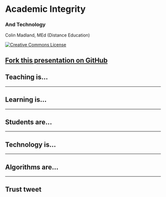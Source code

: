 # Academic Integrity
### And Technology

Colin Madland, MEd (Distance Education)

<a rel="license" href="http://creativecommons.org/licenses/by-sa/4.0/"><img alt="Creative Commons License" style="border-width:0" src="https://i.creativecommons.org/l/by-sa/4.0/88x31.png" /></a>

[Fork this presentation on GitHub](https://github.com/cmadland/gitpitch)
---
## Teaching is...
---
## Learning is...
---
## Students are...
---
## Technology is...
---
## Algorithms are...
---
Trust tweet
---
